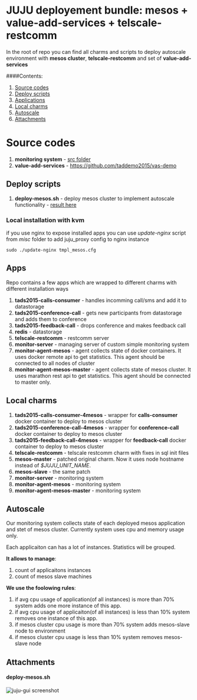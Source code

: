 # JUJU deployement bundle: mesos + value-add-services + telscale-restcomm

In the root of repo you can find all charms and scripts to deploy autoscale environment with **mesos cluster**, **telscale-restcomm** and set of **value-add-services**

####Contents:

1. [Source codes](#source-codes)
2. [Deploy scripts]()
3. [Applications](#apps)
4. [Local charms](#local-charms)
5. [Autoscale](#autoscale)
6. [Attachments](#attachments)

# Source codes

1. **monitoring system** - [src folder](https://github.com/taddemo2015/vas-charms-dev/tree/master/src)
2. **value-add-services** - https://github.com/taddemo2015/vas-demo 

## Deploy scripts

1. **deploy-mesos.sh** - deploy mesos cluster to implement autoscale functionality - [result here](#deploy-mesossh)

### Local installation with kvm

if you use nginx to expose installed apps you can use *update-nginx* script from *misc* folder to add juju_proxy config to nginx instance

```shell
sudo ./update-nginx tmpl_mesos.cfg
```

## Apps
Repo contains a few apps which are wrapped to different charms with different installation ways

1. **tads2015-calls-consumer** - handles incomming call/sms and add it to datastorage
2. **tads2015-conference-call** - gets new participants from datastorage and adds them to conference
3. **tads2015-feedback-call** - drops conference and makes feedback call
4. **redis** - datastorage 
5. **telscale-restcomm** - restcomm server
6. **monitor-server** - managing server of custom simple monitoring system
7. **monitor-agent-mesos** - agent collects state of docker containers. It uses docker remote api to get statistics. This agent should be connected to all nodes of cluster
8. **monitor-agent-mesos-master** - agent collects state of mesos cluster. It uses marathon rest api to get statistics. This agent should be connected to master only.

## Local charms

1. **tads2015-calls-consumer-4mesos** - wrapper for **calls-consumer** docker container to deploy to mesos cluster
2. **tads2015-conference-call-4mesos** - wrapper for **conference-call** docker container to deploy to mesos cluster
3. **tads2015-feedback-call-4mesos** - wrapper for **feedback-call** docker container to deploy to mesos cluster
4. **telscale-restcomm** - telscale restcomm charm with fixes in sql init files
5. **mesos-master** - patched original charm. Now it uses node hostname instead of *$JUJU_UNIT_NAME*.
6. **mesos-slave** - the same patch
7. **monitor-server** - monitoring system
8. **monitor-agent-mesos** - monitoring system
9. **monitor-agent-mesos-master** - monitoring system

## Autoscale

Our monitoring system collects state of each deployed mesos application and stet of mesos cluster.
Currently system uses cpu and memory usage only. 

Each applicaiton can has a lot of instances. Statistics will be grouped. 

**It allows to manage**:

1. count of applicaitons instances 
2. count of mesos slave machines 

**We use the foolowing rules**:

1. if avg cpu usage of application(of all instances) is more than 70% system adds one more instance of this app.
2. if avg cpu usage of applicaiton(of all instances) is less than 10% system removes one instance of this app.
3. if mesos cluster cpu usage is more than 70% system adds mesos-slave node to environment
4. if mesos cluster cpu usage is less than 10% system removes mesos-slave node

## Attachments 

#### deploy-mesos.sh

![juju-gui screenshot](https://dl.dropboxusercontent.com/u/8604560/mesos.png)

